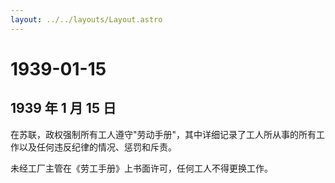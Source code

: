 ```yaml
---
layout: ../../layouts/Layout.astro
---
```


# 1939-01-15

## 1939 年 1 月 15 日

在苏联，政权强制所有工人遵守"劳动手册"，其中详细记录了工人所从事的所有工作以及任何违反纪律的情况、惩罚和斥责。

未经工厂主管在《劳工手册》上书面许可，任何工人不得更换工作。